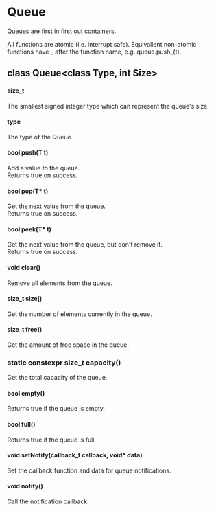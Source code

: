 # Queue

Queues are first in first out containers.

All functions are atomic (i.e. interrupt safe). Equivalient non-atomic functions
have \_ after the function name, e.g. queue.push\_(t).

## class Queue\<class Type, int Size\>

#### size_t
The smallest signed integer type which can represent the queue's size.

#### type
The type of the Queue.

#### bool push(T t)
Add a value to the queue.<br>
Returns true on success.

#### bool pop(T\* t)
Get the next value from the queue.<br>
Returns true on success.

#### bool peek(T\* t)
Get the next value from the queue, but don't remove it.<br>
Returns true on success.

#### void clear()
Remove all elements from the queue.

#### size_t size()
Get the number of elements currently in the queue.

#### size_t free()
Get the amount of free space in the queue.

### static constexpr size_t capacity()
Get the total capacity of the queue.

#### bool empty()
Returns true if the queue is empty.

#### bool full()
Returns true if the queue is full.

#### void setNotify(callback_t callback, void\* data)
Set the callback function and data for queue notifications.

#### void notify()
Call the notification callback.
